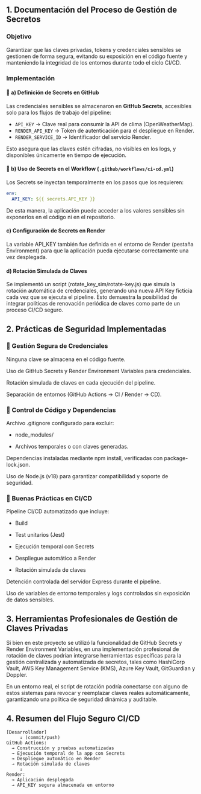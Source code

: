 ##  1. Documentación del Proceso de Gestión de Secretos

###  Objetivo
Garantizar que las claves privadas, tokens y credenciales sensibles se gestionen de forma segura, evitando su exposición en el código fuente y manteniendo la integridad de los entornos durante todo el ciclo CI/CD.

###  Implementación

#### 🔸 a) Definición de Secrets en GitHub
Las credenciales sensibles se almacenaron en **GitHub Secrets**, accesibles solo para los flujos de trabajo del pipeline:
- `API_KEY` → Clave real para consumir la API de clima (OpenWeatherMap).  
- `RENDER_API_KEY` → Token de autenticación para el despliegue en Render.  
- `RENDER_SERVICE_ID` → Identificador del servicio Render.

Esto asegura que las claves estén cifradas, no visibles en los logs, y disponibles únicamente en tiempo de ejecución.

#### 🔸 b) Uso de Secrets en el Workflow (`.github/workflows/ci-cd.yml`)
Los Secrets se inyectan temporalmente en los pasos que los requieren:
```yaml
env:
  API_KEY: ${{ secrets.API_KEY }} 
```
De esta manera, la aplicación puede acceder a los valores sensibles sin exponerlos en el código ni en el repositorio.

#### c) Configuración de Secrets en Render

La variable API_KEY también fue definida en el entorno de Render (pestaña Environment) para que la aplicación pueda ejecutarse correctamente una vez desplegada.

#### d) Rotación Simulada de Claves

Se implementó un script (rotate_key_sim/rotate-key.js) que simula la rotación automática de credenciales, generando una nueva API Key ficticia cada vez que se ejecuta el pipeline.
Esto demuestra la posibilidad de integrar políticas de renovación periódica de claves como parte de un proceso CI/CD seguro.

## 2. Prácticas de Seguridad Implementadas
### 🔹 Gestión Segura de Credenciales

 Ninguna clave se almacena en el código fuente.

 Uso de GitHub Secrets y Render Environment Variables para credenciales.

 Rotación simulada de claves en cada ejecución del pipeline.

 Separación de entornos (GitHub Actions → CI / Render → CD).

### 🔹 Control de Código y Dependencias

Archivo .gitignore configurado para excluir:

- node_modules/

- Archivos temporales o con claves generadas.

Dependencias instaladas mediante npm install, verificadas con package-lock.json.

Uso de Node.js (v18) para garantizar compatibilidad y soporte de seguridad.

### 🔹 Buenas Prácticas en CI/CD

Pipeline CI/CD automatizado que incluye:

- Build

- Test unitarios (Jest)

- Ejecución temporal con Secrets

- Despliegue automático a Render

- Rotación simulada de claves

Detención controlada del servidor Express durante el pipeline.

Uso de variables de entorno temporales y logs controlados sin exposición de datos sensibles.

## 3. Herramientas Profesionales de Gestión de Claves Privadas

Si bien en este proyecto se utilizó la funcionalidad de GitHub Secrets y Render Environment Variables, en una implementación profesional de rotación de claves podrían integrarse herramientas específicas para la gestión centralizada y automatizada de secretos, tales como HashiCorp Vault, AWS Key Management Service (KMS), Azure Key Vault, GitGuardian y Doppler.

En un entorno real, el script de rotación podría conectarse con alguno de estos sistemas para revocar y reemplazar claves reales automáticamente, garantizando una política de seguridad dinámica y auditable.

## 4. Resumen del Flujo Seguro CI/CD
```
[Desarrollador]
     ↓ (commit/push)
GitHub Actions:
  → Construcción y pruebas automatizadas
  → Ejecución temporal de la app con Secrets
  → Despliegue automático en Render
  → Rotación simulada de claves
     ↓
Render:
  → Aplicación desplegada
  → API_KEY segura almacenada en entorno
```








